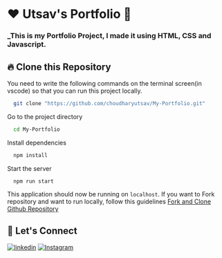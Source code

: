 # ❤️ Utsav's Portfolio 🙏
### _This is my Portfolio Project, I made it using HTML, CSS and Javascript.


## 🔥 Clone this Repository
You need to write the following commands on the terminal screen(in vscode) so that you can run this project locally.

```bash
  git clone "https://github.com/choudharyutsav/My-Portfolio.git"
```
Go to the project directory

```bash
  cd My-Portfolio
```
Install dependencies
```bash
  npm install
```
Start the server
```bash
  npm run start
```

This application should now be running on `localhost`. If you want to Fork repository and want to run locally, follow this guidelines [Fork and Clone Github Repository](https://docs.github.com/en/get-started/quickstart/fork-a-repo)





## 🔗 Let's Connect
[![linkedin]([https://img.shields.io/badge/linkedin-0A66C2?style=for-the-badge&logo=linkedin&logoColor=white)](https://www.linkedin.com/in/chetannada/](https://www.linkedin.com/in/utsav-kumar-choudhary-4bb755199/))
[![Instagram]([https://img.shields.io/badge/twitter-1DA1F2?style=for-the-badge&logo=twitter&logoColor=white)](https://twitter.com/chetannada](https://www.instagram.com/choudharyutsav2/))
